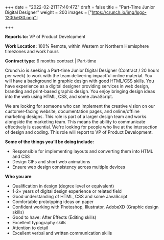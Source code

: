 +++
date = "2022-02-21T17:40:47Z"
draft = false
title = "Part-Time Junior Digital Designer"
weight = 200
images = ["https://crunch.io/img/logo-1200x630.png"]

+++

**Reports to:** VP of Product Development

**Work Location:** 100% Remote, within Western or Northern Hemisphere timezones and work hours

**Contract type:**  6 months contract | Part-time

Crunch.io is seeking a Part-time Junior Digital Designer (Contract / 20 hours per week) to work with the team delivering impactful online material. You will have a background in graphic design with good HTML/CSS skills. You have experience as a digital designer providing services in web design, branding and print-based graphic design. You enjoy bringing design ideas into the web using HTML, CSS, and some JavaScript.

We are looking for someone who can implement the creative vision on our customer-facing website, documentation pages, and online/offline marketing designs. This role is part of a larger design team and works alongside the marketing team. This means the ability to communicate effectively is essential. We're looking for people who live at the intersection of design and coding. This role will report to VP of Product Development.

**Some of the things you’ll be doing include:**

- Responsible for implementing layouts and converting them into HTML and CSS
- Design GIFs and short web animations
- Ensure web design consistency across multiple devices

**Who you are**

- Qualification in design (degree level or equivalent)
- 1-2+ years of digital design experience or related field
- Good understanding of HTML, CSS and some JavaScript
- Comfortable prototyping ideas on paper
- Confident working with Photoshop, Illustrator, AdobeXD (Graphic design skills)
- Good to have: After Effects (Editing skills)
- Excellent typography skills
- Attention to detail
- Excellent verbal and written communication skills
